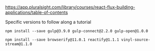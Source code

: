 https://app.pluralsight.com/library/courses/react-flux-building-applications/table-of-contents

Specific versions to follow along a tutorial

```
npm install --save gulp@3.9.0 gulp-connect@2.2.0 gulp-open@1.0.0
```

```
npm install --save browserify@11.0.1 reactify@1.1.1 vinyl-source-stream@1.1.0
```
